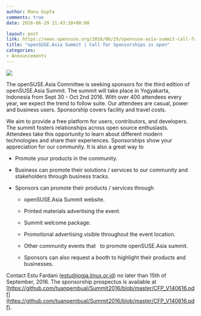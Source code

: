 ```yaml
---
author: Manu Gupta
comments: true
date: 2016-06-29 21:43:10+00:00

layout: post
link: https://news.opensuse.org/2016/06/29/opensuse-asia-summit-call-for-sponsorships-is-open/
title: "openSUSE.Asia Summit | Call for Sponsorships is open"
categories:
- Announcements
---
```

[![](https://images.unsplash.com/photo-1459257831348-f0cdd359235f?ixlib=rb-0.3.5&q=80&fm=jpg&crop=entropy&s=f65cd2b66fad383a51152ce6dbecbb09)](https://images.unsplash.com/photo-1459257831348-f0cdd359235f?ixlib=rb-0.3.5&q=80&fm=jpg&crop=entropy&s=f65cd2b66fad383a51152ce6dbecbb09)

The openSUSE.Asia Committee is seeking sponsors for the third edition of openSUSE.Asia Summit. The summit will take place in Yogyakarta, Indonesia from Sept 30 - Oct 2nd 2016. With over 400 attendees every year, we expect the trend to follow suite. Our attendees are casual, power and business users. Sponsorship covers facility and travel costs.

We aim to provide a free platform for users, contributors, and developers. The summit fosters relationships across open source enthusiasts. Attendees take this opportunity to learn about different modern technologies and share their experiences. Sponsorships show your appreciation for our community. It is also a great way to



 	
  * Promote your products in the community.

 	
  * Business can promote their solutions / services to our community and stakeholders through business tracks.

 	
  * Sponsors can promote their products / services through

 	
    * openSUSE.Asia Summit website.

 	
    * Printed materials advertising the event.

 	
    * Summit welcome package.

 	
    * Promotional advertising visible throughout the event location.

 	
    * Other community events that   to promote openSUSE.Asia summit.

 	
    * Sponsors can also request a booth to highlight their products and businesses.





Contact Estu Fardani (estu@jogja.linux.or.id) no later than 15th of September, 2016. The sponsorship prospectus is available at [https://github.com/tuanpembual/Summit2016/blob/master/CFP_V140616.pdf](https://github.com/tuanpembual/Summit2016/blob/master/CFP_V140616.pdf).

		

